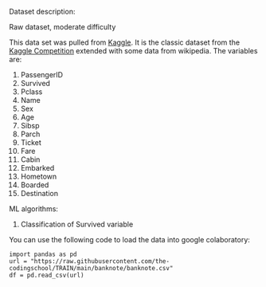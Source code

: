 Dataset description:

Raw dataset, moderate difficulty

This data set was pulled from [Kaggle](https://www.kaggle.com/datasets/pavlofesenko/titanic-extended/data). It is the classic dataset from the [Kaggle Competition](https://www.kaggle.com/competitions/titanic/overview) extended with some data from wikipedia. The variables are:
1. PassengerID
2. Survived
3. Pclass
4. Name
5. Sex
6. Age
7. Sibsp
8. Parch
9. Ticket
10. Fare
11. Cabin
12. Embarked
13. Hometown
14. Boarded
15. Destination

ML algorithms:
1. Classification of Survived variable

You can use the following code to load the data into google colaboratory:
```
import pandas as pd
url = "https://raw.githubusercontent.com/the-codingschool/TRAIN/main/banknote/banknote.csv"
df = pd.read_csv(url)
```
